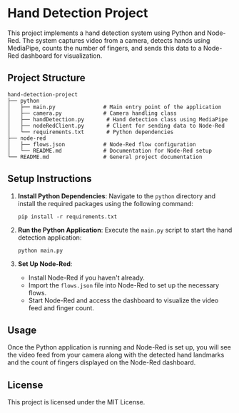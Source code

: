 # Hand Detection Project

This project implements a hand detection system using Python and Node-Red. The system captures video from a camera, detects hands using MediaPipe, counts the number of fingers, and sends this data to a Node-Red dashboard for visualization.

## Project Structure

```
hand-detection-project
├── python
│   ├── main.py               # Main entry point of the application
│   ├── camera.py             # Camera handling class
│   ├── handDetection.py       # Hand detection class using MediaPipe
│   ├── nodeRedClient.py       # Client for sending data to Node-Red
│   └── requirements.txt       # Python dependencies
├── node-red
│   ├── flows.json            # Node-Red flow configuration
│   └── README.md             # Documentation for Node-Red setup
└── README.md                 # General project documentation
```

## Setup Instructions

1. **Install Python Dependencies**:
   Navigate to the `python` directory and install the required packages using the following command:
   ```
   pip install -r requirements.txt
   ```

2. **Run the Python Application**:
   Execute the `main.py` script to start the hand detection application:
   ```
   python main.py
   ```

3. **Set Up Node-Red**:
   - Install Node-Red if you haven't already.
   - Import the `flows.json` file into Node-Red to set up the necessary flows.
   - Start Node-Red and access the dashboard to visualize the video feed and finger count.

## Usage

Once the Python application is running and Node-Red is set up, you will see the video feed from your camera along with the detected hand landmarks and the count of fingers displayed on the Node-Red dashboard.

## License

This project is licensed under the MIT License.
